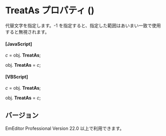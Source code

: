 # TreatAs プロパティ ()

代替文字を指定します。-1 を指定すると、指定した範囲はあいまい一致で使用すると無視されます。

#### \[JavaScript\]

_c_ = obj. **TreatAs**;

obj. **TreatAs** = _c_;

#### \[VBScript\]

_c_ = obj. **TreatAs**;

obj. **TreatAs** = _c_;

## バージョン

EmEditor Professional Version 22.0 以上で利用できます。
